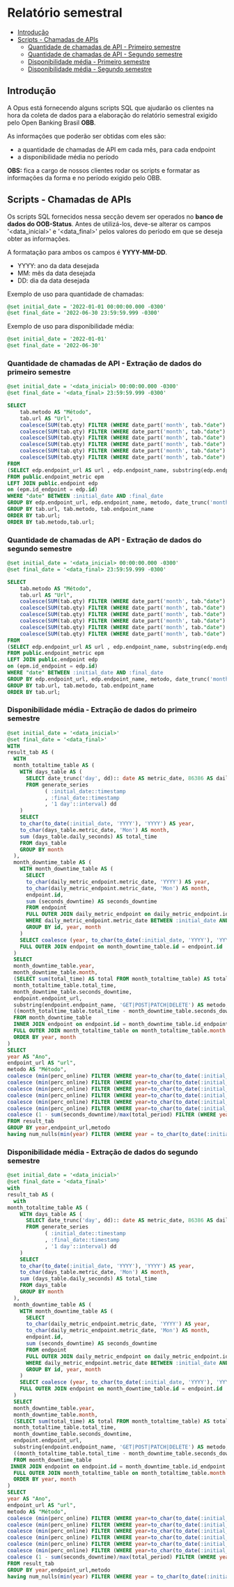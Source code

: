 # Relatório semestral

- [Introdução](#introdução)
- [Scripts - Chamadas de APIs](#scripts---chamadas-de-apis)
  - [Quantidade de chamadas de API - Primeiro semestre](#quantidade-de-chamadas-de-api---extração-de-dados-do-primeiro-semestre)
  - [Quantidade de chamadas de API - Segundo semestre](#quantidade-de-chamadas-de-api---extração-de-dados-do-segundo-semestre)
  - [Disponibilidade média - Primeiro semestre](#disponibilidade-média---extração-de-dados-do-primeiro-semestre)
  - [Disponibilidade média - Segundo semestre](#disponibilidade-média---extração-de-dados-do-segundo-semestre)

## Introdução

A Opus está fornecendo alguns scripts SQL que ajudarão os clientes na hora da coleta
de dados para a elaboração do relatório semestral exigido pelo
Open Banking Brasil **OBB**.

As informações que poderão ser obtidas com eles são:

- a quantidade de chamadas de API em cada mês, para cada endpoint
- a disponibilidade média no período

**OBS:** fica a cargo de nossos clientes
rodar os scripts e formatar as informações da forma e no período exigido pelo OBB.

## Scripts - Chamadas de APIs

Os scripts SQL fornecidos nessa secção devem ser operados no
**banco de dados do OOB-Status**.
Antes de utilizá-los, deve-se alterar os campos '<data_inicial>' e '<data_final>'
pelos valores do período em que se deseja obter as informações.

A formatação para ambos os campos é **YYYY-MM-DD**.

- YYYY: ano da data desejada
- MM: mês da data desejada
- DD: dia da data desejada

Exemplo de uso para quantidade de chamadas:

```sql
@set initial_date = '2022-01-01 00:00:00.000 -0300'
@set final_date = '2022-06-30 23:59:59.999 -0300'
```

Exemplo de uso para disponibilidade média:

```sql
@set initial_date = '2022-01-01'
@set final_date = '2022-06-30'
```

### Quantidade de chamadas de API - Extração de dados do primeiro semestre

```sql
@set initial_date = '<data_inicial> 00:00:00.000 -0300'
@set final_date = '<data_final> 23:59:59.999 -0300'

SELECT
    tab.metodo AS "Método",
    tab.url AS "Url",
    coalesce(SUM(tab.qty) FILTER (WHERE date_part('month', tab."date") = '01'),0) AS "Janeiro",
    coalesce(SUM(tab.qty) FILTER (WHERE date_part('month', tab."date") = '02'),0) AS "Fevereiro",
    coalesce(SUM(tab.qty) FILTER (WHERE date_part('month', tab."date") = '03'),0) AS "Março",
    coalesce(SUM(tab.qty) FILTER (WHERE date_part('month', tab."date") = '04'),0) AS "Abril",
    coalesce(SUM(tab.qty) FILTER (WHERE date_part('month', tab."date") = '05'),0) AS "Maio",
    coalesce(SUM(tab.qty) FILTER (WHERE date_part('month', tab."date") = '06'),0) AS "Junho"
FROM 
(SELECT edp.endpoint_url AS url , edp.endpoint_name, substring(edp.endpoint_name, 'GET|POST|PATCH|DELETE') AS metodo, date_trunc('month',"date") AS "date", sum(qty_requests) AS qty
FROM public.endpoint_metric epm
LEFT JOIN public.endpoint edp 
on (epm.id_endpoint = edp.id)
WHERE "date" BETWEEN :initial_date AND :final_date
GROUP BY edp.endpoint_url, edp.endpoint_name, metodo, date_trunc('month',"date")) AS tab
GROUP BY tab.url, tab.metodo, tab.endpoint_name
ORDER BY tab.url;
ORDER BY tab.metodo,tab.url;

```

### Quantidade de chamadas de API - Extração de dados do segundo semestre

```sql
@set initial_date = '<data_inicial> 00:00:00.000 -0300'
@set final_date = '<data_final> 23:59:59.999 -0300'

SELECT
    tab.metodo AS "Método",
    tab.url AS "Url",
    coalesce(SUM(tab.qty) FILTER (WHERE date_part('month', tab."date") = '07'),0) AS "Julho",
    coalesce(SUM(tab.qty) FILTER (WHERE date_part('month', tab."date") = '08'),0) AS "Agosto",
    coalesce(SUM(tab.qty) FILTER (WHERE date_part('month', tab."date") = '09'),0) AS "Setembro",
    coalesce(SUM(tab.qty) FILTER (WHERE date_part('month', tab."date") = '10'),0) AS "Outubro",
    coalesce(SUM(tab.qty) FILTER (WHERE date_part('month', tab."date") = '11'),0) AS "Novembro",
    coalesce(SUM(tab.qty) FILTER (WHERE date_part('month', tab."date") = '12'),0) AS "Dezembro"
FROM 
(SELECT edp.endpoint_url AS url , edp.endpoint_name, substring(edp.endpoint_name, 'GET|POST|PATCH|DELETE') AS metodo, date_trunc('month',"date") AS "date", sum(qty_requests) AS qty
FROM public.endpoint_metric epm
LEFT JOIN public.endpoint edp 
on (epm.id_endpoint = edp.id)
WHERE "date" BETWEEN :initial_date AND :final_date
GROUP BY edp.endpoint_url, edp.endpoint_name, metodo, date_trunc('month',"date")) AS tab
GROUP BY tab.url, tab.metodo, tab.endpoint_name
ORDER BY tab.url;
```

### Disponibilidade média - Extração de dados do primeiro semestre

```sql
@set initial_date = '<data_inicial>'
@set final_date = '<data_final>'
WITH
result_tab AS (
  WITH
  month_totaltime_table AS (
    WITH days_table AS (
      SELECT date_trunc('day', dd):: date AS metric_date, 86386 AS daily_seconds
      FROM generate_series
            ( :initial_date::timestamp 
            , :final_date::timestamp
            , '1 day'::interval) dd
    )
    SELECT
    to_char(to_date(:initial_date, 'YYYY'), 'YYYY') AS year,
    to_char(days_table.metric_date, 'Mon') AS month,
    sum (days_table.daily_seconds) AS total_time
    FROM days_table
    GROUP BY month
  ),
  month_downtime_table AS (
    WITH month_downtime_table AS (
      SELECT 
      to_char(daily_metric_endpoint.metric_date, 'YYYY') AS year,
      to_char(daily_metric_endpoint.metric_date, 'Mon') AS month,
      endpoint.id,
      sum (seconds_downtime) AS seconds_downtime
      FROM endpoint
      FULL OUTER JOIN daily_metric_endpoint on daily_metric_endpoint.id_endpoint = endpoint.id
      WHERE daily_metric_endpoint.metric_date BETWEEN :initial_date AND :final_date
      GROUP BY id, year, month
    )
    SELECT coalesce (year, to_char(to_date(:initial_date, 'YYYY'), 'YYYY')) AS year, coalesce(month, to_char(to_date(:initial_date, 'YYYY-MM-DD'), 'Mon')) AS month, endpoint.id AS id_endpoint, seconds_downtime FROM month_downtime_table
    FULL OUTER JOIN endpoint on month_downtime_table.id = endpoint.id
  )
  SELECT
  month_downtime_table.year,
  month_downtime_table.month,
  (SELECT sum(total_time) AS total FROM month_totaltime_table) AS total_period,
  month_totaltime_table.total_time,
  month_downtime_table.seconds_downtime,
  endpoint.endpoint_url,
  substring(endpoint.endpoint_name, 'GET|POST|PATCH|DELETE') AS metodo,
  ((month_totaltime_table.total_time - month_downtime_table.seconds_downtime)/month_totaltime_table.total_time::float) AS perc_online
  FROM month_downtime_table
  INNER JOIN endpoint on endpoint.id = month_downtime_table.id_endpoint
  FULL OUTER JOIN month_totaltime_table on month_totaltime_table.month = month_downtime_table.month AND month_totaltime_table.year = month_downtime_table.year
  ORDER BY year, month
)
SELECT
year AS "Ano",
endpoint_url AS "url",
metodo AS "Método",
coalesce (min(perc_online) FILTER (WHERE year=to_char(to_date(:initial_date, 'YYYY'), 'YYYY') AND month='Jan'),1) AS "Janeiro",
coalesce (min(perc_online) FILTER (WHERE year=to_char(to_date(:initial_date, 'YYYY'), 'YYYY') AND month='Feb'),1) AS "Fevereiro",
coalesce (min(perc_online) FILTER (WHERE year=to_char(to_date(:initial_date, 'YYYY'), 'YYYY') AND month='Mar'),1) AS "Março",
coalesce (min(perc_online) FILTER (WHERE year=to_char(to_date(:initial_date, 'YYYY'), 'YYYY') AND month='Apr'),1) AS "Abril",
coalesce (min(perc_online) FILTER (WHERE year=to_char(to_date(:initial_date, 'YYYY'), 'YYYY') AND month='May'),1) AS "Maio",
coalesce (min(perc_online) FILTER (WHERE year=to_char(to_date(:initial_date, 'YYYY'), 'YYYY') AND month='Jun'),1) AS "Junho",
coalesce (1 - sum(seconds_downtime)/max(total_period) FILTER (WHERE year=to_char(to_date(:initial_date, 'YYYY'), 'YYYY')),1) AS "Média período"
FROM result_tab
GROUP BY year,endpoint_url,metodo
having num_nulls(min(year) FILTER (WHERE year = to_char(to_date(:initial_date, 'YYYY'), 'YYYY'))) = 0
```

### Disponibilidade média - Extração de dados do segundo semestre

```sql
@set initial_date = '<data_inicial>'
@set final_date = '<data_final>'
with
result_tab AS (
  with
month_totaltime_table AS (
    WITH days_table AS (
      SELECT date_trunc('day', dd):: date AS metric_date, 86386 AS daily_seconds
      FROM generate_series
            ( :initial_date::timestamp 
            , :final_date::timestamp
            , '1 day'::interval) dd
    )
    SELECT
    to_char(to_date(:initial_date, 'YYYY'), 'YYYY') AS year,
    to_char(days_table.metric_date, 'Mon') AS month,
    sum (days_table.daily_seconds) AS total_time
    FROM days_table
    GROUP BY month
  ),
  month_downtime_table AS (
    WITH month_downtime_table AS (
      SELECT 
      to_char(daily_metric_endpoint.metric_date, 'YYYY') AS year,
      to_char(daily_metric_endpoint.metric_date, 'Mon') AS month,
      endpoint.id,
      sum (seconds_downtime) AS seconds_downtime
      FROM endpoint
      FULL OUTER JOIN daily_metric_endpoint on daily_metric_endpoint.id_endpoint = endpoint.id
      WHERE daily_metric_endpoint.metric_date BETWEEN :initial_date AND :final_date
      GROUP BY id, year, month
    )
    SELECT coalesce (year, to_char(to_date(:initial_date, 'YYYY'), 'YYYY')) AS year, coalesce(month, to_char(to_date(:initial_date, 'YYYY-MM-DD'), 'Mon')) AS month, endpoint.id AS id_endpoint, seconds_downtime FROM month_downtime_table
    FULL OUTER JOIN endpoint on month_downtime_table.id = endpoint.id
  )
  SELECT
  month_downtime_table.year,
  month_downtime_table.month,
  (SELECT sum(total_time) AS total FROM month_totaltime_table) AS total_period,
  month_totaltime_table.total_time,
  month_downtime_table.seconds_downtime,
  endpoint.endpoint_url,
  substring(endpoint.endpoint_name, 'GET|POST|PATCH|DELETE') AS metodo,
  ((month_totaltime_table.total_time - month_downtime_table.seconds_downtime)/month_totaltime_table.total_time::float) AS perc_online
  FROM month_downtime_table
 INNER JOIN endpoint on endpoint.id = month_downtime_table.id_endpoint
  FULL OUTER JOIN month_totaltime_table on month_totaltime_table.month = month_downtime_table.month AND month_totaltime_table.year = month_downtime_table.year
  ORDER BY year, month
)
SELECT
year AS "Ano",
endpoint_url AS "url",
metodo AS "Método",
coalesce (min(perc_online) FILTER (WHERE year=to_char(to_date(:initial_date, 'YYYY'), 'YYYY') AND month='Jul'),1) AS "Julho",
coalesce (min(perc_online) FILTER (WHERE year=to_char(to_date(:initial_date, 'YYYY'), 'YYYY') AND month='Aug'),1) AS "Agosto",
coalesce (min(perc_online) FILTER (WHERE year=to_char(to_date(:initial_date, 'YYYY'), 'YYYY') AND month='Sep'),1) AS "Setembro",
coalesce (min(perc_online) FILTER (WHERE year=to_char(to_date(:initial_date, 'YYYY'), 'YYYY') AND month='Oct'),1) AS "Outubro",
coalesce (min(perc_online) FILTER (WHERE year=to_char(to_date(:initial_date, 'YYYY'), 'YYYY') AND month='Nov'),1) AS "Novembro",
coalesce (min(perc_online) FILTER (WHERE year=to_char(to_date(:initial_date, 'YYYY'), 'YYYY') AND month='Dec'),1) AS "Dezembro",
coalesce (1 - sum(seconds_downtime)/max(total_period) FILTER (WHERE year=to_char(to_date(:initial_date, 'YYYY'), 'YYYY')),1) AS "Média período"
FROM result_tab
GROUP BY year,endpoint_url,metodo
having num_nulls(min(year) FILTER (WHERE year = to_char(to_date(:initial_date, 'YYYY'), 'YYYY'))) = 0
```
